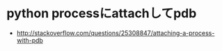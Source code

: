 # python processにattachしてpdb

- http://stackoverflow.com/questions/25308847/attaching-a-process-with-pdb
